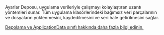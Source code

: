 ﻿Ayarlar Deposu, uygulama verileriyle çalışmayı kolaylaştıran uzantı yöntemleri sunar. Tüm uygulama klasörlerindeki bağımsız veri parçalarının ve dosyaların yüklenmesini, kaydedilmesini ve seri hale getirilmesini sağlar.

[Depolama ve ApplicationData sınıfı hakkında daha fazla bilgi edinin.](https://docs.microsoft.com/en-us/uwp/api/windows.storage.applicationdata)
